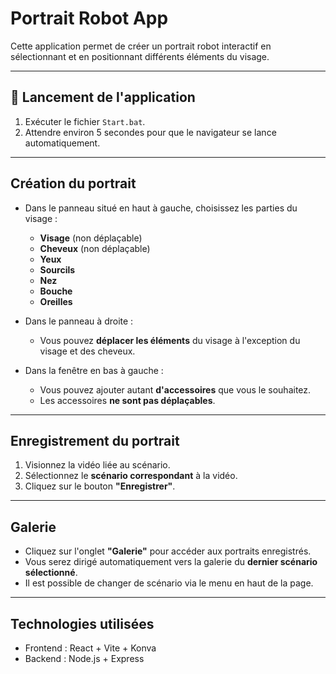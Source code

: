 # Portrait Robot App

Cette application permet de créer un portrait robot interactif en sélectionnant et en positionnant différents éléments du visage.

---

## 🔄 Lancement de l'application

1. Exécuter le fichier `Start.bat`.
2. Attendre environ 5 secondes pour que le navigateur se lance automatiquement.

---

## Création du portrait

* Dans le panneau situé en haut à gauche, choisissez les parties du visage :

  * **Visage** (non déplaçable)
  * **Cheveux** (non déplaçable)
  * **Yeux**
  * **Sourcils**
  * **Nez**
  * **Bouche**
  * **Oreilles**

* Dans le panneau à droite :

  * Vous pouvez **déplacer les éléments** du visage à l'exception du visage et des cheveux.

* Dans la fenêtre en bas à gauche :

  * Vous pouvez ajouter autant **d'accessoires** que vous le souhaitez.
  * Les accessoires **ne sont pas déplaçables**.

---

## Enregistrement du portrait

1. Visionnez la vidéo liée au scénario.
2. Sélectionnez le **scénario correspondant** à la vidéo.
3. Cliquez sur le bouton **"Enregistrer"**.

---

## Galerie

* Cliquez sur l'onglet **"Galerie"** pour accéder aux portraits enregistrés.
* Vous serez dirigé automatiquement vers la galerie du **dernier scénario sélectionné**.
* Il est possible de changer de scénario via le menu en haut de la page.

---

##  Technologies utilisées

* Frontend : React + Vite + Konva
* Backend : Node.js + Express
